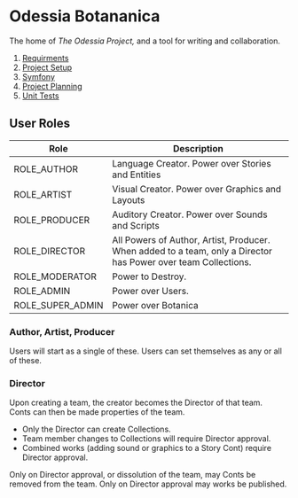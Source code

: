 # Odessia Botananica

The home of _The Odessia Project,_ and a tool for writing and collaboration.
 
 1. [Requirments](./docs/REQUIREMENTS.md)
 2. [Project Setup](./docs/SETUP.md)
 3. [Symfony](./docs/SYMFONY.md)
 4. [Project Planning](./docs/PLAN.md)
 5. [Unit Tests](./docs/TEST.md)
 
## User Roles

Role                | Description
------------------- | ------------
ROLE_AUTHOR         | Language Creator. Power over Stories and Entities
ROLE_ARTIST         | Visual Creator. Power over Graphics and Layouts 
ROLE_PRODUCER       | Auditory Creator. Power over Sounds and Scripts 
ROLE_DIRECTOR       | All Powers of Author, Artist, Producer. When added to a team, only a Director has Power over team Collections.
ROLE_MODERATOR      | Power to Destroy.
ROLE_ADMIN          | Power over Users.
ROLE_SUPER_ADMIN    | Power over Botanica

### Author, Artist, Producer
Users will start as a single of these.
Users can set themselves as any or all of these.

### Director
Upon creating a team, the creator becomes the Director of that team.  
Conts can then be made properties of the team. 

* Only the Director can create Collections. 
* Team member changes to Collections will require Director approval.
* Combined works (adding sound or graphics to a Story Cont) require Director approval.

Only on Director approval, or dissolution of the team, may Conts be removed from the team.
Only on Director approval may works be published.
